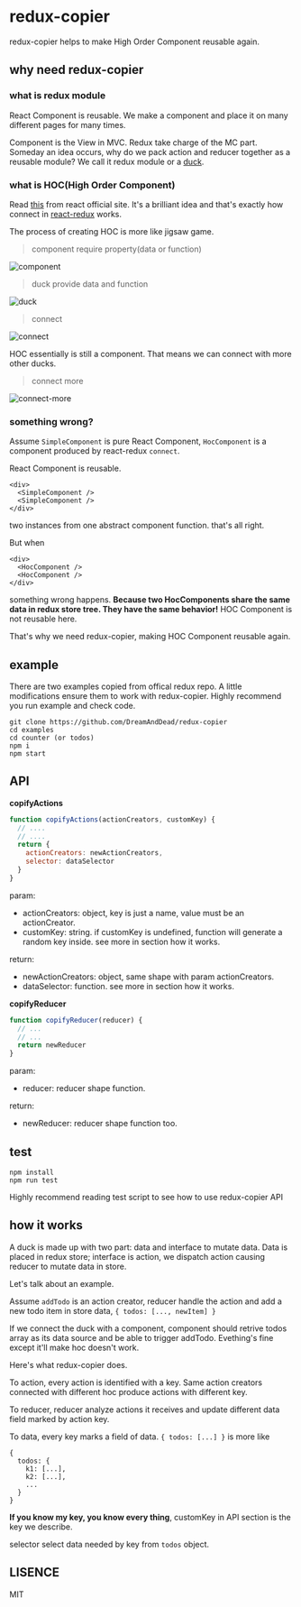 # redux-copier

redux-copier helps to make High Order Component reusable again.

## why need redux-copier

### what is redux module

React Component is reusable. We make a component and place it on many different
pages for many times.

Component is the View in MVC. Redux take charge of the MC part. Someday an idea
occurs, why do we pack action and reducer together as a reusable module? We call
it redux module or a [duck][duck].

### what is HOC(High Order Component)

Read [this][react hoc] from react official site. It's a brilliant idea and
that's exactly how connect in [react-redux][react redux] works.

The process of creating HOC is more like jigsaw game.

> component require property(data or function)

![component](./images/component.png)

> duck provide data and function

![duck](./images/duck.png)

> connect

![connect](./images/connect.png)

HOC essentially is still a component. That means we can connect with more other
ducks.

> connect more

![connect-more](./images/connect-more.png)

### something wrong?

Assume `SimpleComponent` is pure React Component, `HocComponent` is a component
produced by react-redux `connect`.

React Component is reusable.

    <div>
      <SimpleComponent />
      <SimpleComponent />
    </div>

two instances from one abstract component function. that's all right.

But when

    <div>
      <HocComponent />
      <HocComponent />
    </div>

something wrong happens. **Because two HocComponents share the same data in redux store
tree. They have the same behavior!** HOC Component is not reusable here.

That's why we need redux-copier, making HOC Component reusable again.

## example
There are two examples copied from offical redux repo. A little modifications
ensure them to work with redux-copier. Highly recommend you run example and
check code.

    git clone https://github.com/DreamAndDead/redux-copier
    cd examples
    cd counter (or todos)
    npm i
    npm start

## API

**copifyActions**

```javascript
function copifyActions(actionCreators, customKey) {
  // ....
  // ....
  return {
    actionCreators: newActionCreators,
    selector: dataSelector
  }
}
```
param:
- actionCreators: object, key is just a name, value must be an actionCreator.
- customKey: string. if customKey is undefined, function will generate a random
    key inside. see more in section how it works.

return:
- newActionCreators: object, same shape with param actionCreators.
- dataSelector: function. see more in section how it works.

**copifyReducer**

```javascript
function copifyReducer(reducer) {
  // ...
  // ...
  return newReducer
}
```
param:
- reducer: reducer shape function.

return:
- newReducer: reducer shape function too.

## test

    npm install
    npm run test

Highly recommend reading test script to see how to use redux-copier API

## how it works

A duck is made up with two part: data and interface to mutate data. Data is
placed in redux store; interface is action, we dispatch action causing reducer
to mutate data in store.

Let's talk about an example.

Assume `addTodo` is an action creator, reducer handle the action and add a
new todo item in store data, `{ todos: [..., newItem] }`

If we connect the duck with a component, component should retrive todos array as
its data source and be able to trigger addTodo. Evething's fine except it'll
make hoc doesn't work.

Here's what redux-copier does.

To action, every action is identified with a key. Same action creators connected
with different hoc produce actions with different key.

To reducer, reducer analyze actions it receives and update different data field
marked by action key.

To data, every key marks a field of data. `{ todos: [...] }` is more like
```
{
  todos: {
    k1: [...],
    k2: [...],
    ...
  }
}
```

**If you know my key, you know every thing**,
customKey in API section is the key we describe.

selector select data needed by key from `todos` object.

## LISENCE
MIT

[duck]: https://github.com/erikras/ducks-modular-redux

[react hoc]: https://facebook.github.io/react/docs/higher-order-components.html

[react redux]: https://github.com/reactjs/react-redux
